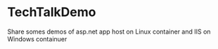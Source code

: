 # TechTalkDemo
Share somes demos of asp.net app host on Linux container and IIS on Windows containuer 